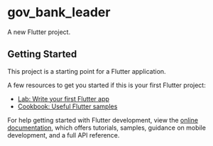 # gov_bank_leader

A new Flutter project.

## Getting Started

This project is a starting point for a Flutter application.

A few resources to get you started if this is your first Flutter project:

- [Lab: Write your first Flutter app](https://docs.flutter.dev/get-started/codelab)
- [Cookbook: Useful Flutter samples](https://docs.flutter.dev/cookbook)

For help getting started with Flutter development, view the
[online documentation](https://docs.flutter.dev/), which offers tutorials,
samples, guidance on mobile development, and a full API reference.


<!-- 実行コマンド -->

<!-- flame -->
<!-- flutter pub add flame -->

<!-- firebase -->
<!-- npm install -g firebase-tools -->
<!-- dart pub global activate flutterfire_cli -->
<!-- flutter pub add firebase_core -->

<!-- flutterfire configure -->